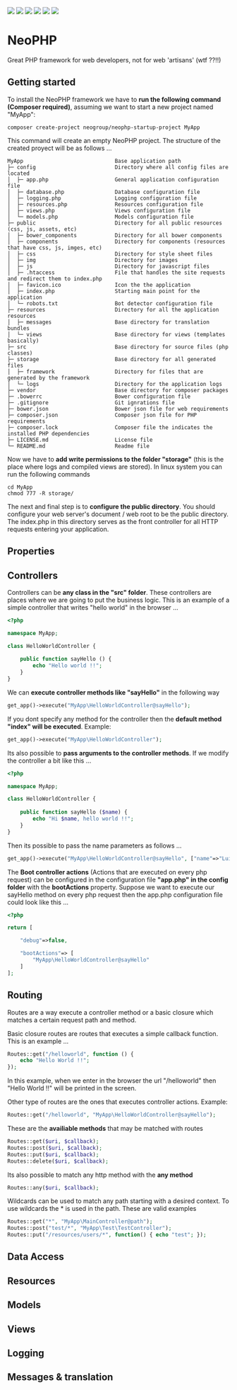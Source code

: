 ![](https://img.shields.io/travis/luismanuelamengual/NeoPHP.svg) 
![](https://img.shields.io/github/license/luismanuelamengual/NeoPHP.svg)
![](https://img.shields.io/github/forks/luismanuelamengual/NeoPHP.svg?style=social&label=Fork)
![](https://img.shields.io/github/stars/luismanuelamengual/NeoPHP.svg?style=social&label=Star)
![](https://img.shields.io/github/watchers/luismanuelamengual/NeoPHP.svg?style=social&label=Watch)
![](https://img.shields.io/github/followers/luismanuelamengual.svg?style=social&label=Follow)

# NeoPHP
Great PHP framework for web developers, not for web 'artisans' (wtf ??!!)

Getting started
---------------
To install the NeoPHP framework we have to **run the following command (Composer required)**, assuming we want to start a new project named "MyApp":
```
composer create-project neogroup/neophp-startup-project MyApp
```
This command will create an empty NeoPHP project. The structure of the created proyect will be as follows ...

```
MyApp                             Base application path
├─ config                         Directory where all config files are located
│  ├─ app.php                     General application configuration file
│  ├─ database.php                Database configuration file
│  ├─ logging.php                 Logging configuration file
│  ├─ resources.php               Resources configuration file
│  ├─ views.php                   Views configuration file
│  └─ models.php                  Models configuration file
├─ public                         Directory for all public resources (css, js, assets, etc)
│  ├─ bower_components            Directory for all bower components
│  ├─ components                  Directory for components (resources that have css, js, imges, etc)
│  ├─ css                         Directory for style sheet files
│  ├─ img                         Directory for images
│  ├─ js                          Directory for javascript files
│  ├─ .htaccess                   File that handles the site requests and redirect them to index.php
│  ├─ favicon.ico                 Icon the the application
│  ├─ index.php                   Starting main point for the application
│  └─ robots.txt                  Bot detector configuration file
├─ resources                      Directory for all the application resources
│  ├─ messages                    Base directory for translation bundles
│  └─ views                       Base directory for views (templates basically)
├─ src                            Base directory for source files (php classes)
├─ storage                        Base directory for all generated files
│  ├─ framework                   Directory for files that are generated by the framework
│  └─ logs                        Directory for the application logs
├─ vendor                         Base directory for composer packages
├─ .bowerrc                       Bower configuration file
├─ .gitignore                     Git ignrations file
├─ bower.json                     Bower json file for web requirements
├─ composer.json                  Composer json file for PHP requirements
├─ composer.lock                  Composer file the indicates the installed PHP dependencies
├─ LICENSE.md                     License file
└─ README.md                      Readme file
```

Now we have to **add write permissions to the folder "storage"** (this is the place where logs and compiled views are stored). In linux system you can run the following commands
```
cd MyApp
chmod 777 -R storage/
```
The next and final step is to **configure the public directory**. You should configure your web server's document / web root to be the  public directory. The index.php in this directory serves as the front controller for all HTTP requests entering your application.

Properties
---------------

Controllers
---------------
Controllers can be **any class in the "src" folder**. These controllers are places where we are going to put the business logic. This is an example of a simple controller that writes "hello world" in the browser ...

```PHP
<?php

namespace MyApp;

class HelloWorldController {
    
    public function sayHello () {
        echo "Hello world !!";
    }
}
```
We can **execute controller methods like "sayHello"** in the following way
```PHP
get_app()->execute("MyApp\HelloWorldController@sayHello");
```
If you dont specify any method for the controller then the **default method "index" will be executed**. Example:
```PHP
get_app()->execute("MyApp\HelloWorldController");
```
Its also possible to **pass arguments to the controller methods**. If we modify the controller a bit like this ...
```PHP
<?php

namespace MyApp;

class HelloWorldController {
    
    public function sayHello ($name) {
        echo "Hi $name, hello world !!";
    }
}
```
Then its possible to pass the name parameters as follows ...
```PHP
get_app()->execute("MyApp\HelloWorldController@sayHello", ["name"=>"Luis"]);
```
The **Boot controller actions** (Actions that are executed on every php request) can be configured in the configuration file **"app.php" in the config folder** with the **bootActions** property. Suppose we want to execute our sayHello method on every php request then the app.php configuration file could look like this ...
```PHP
<?php

return [

    "debug"=>false,

    "bootActions"=> [
        "MyApp\HelloWorldController@sayHello"
    ]
];
```

Routing
---------------
Routes are a way execute a controller method or a basic closure which matches a certain request path and method.

Basic closure routes are routes that executes a simple callback function. This is an example ...
```PHP
Routes::get("/helloworld", function () {
    echo "Hello World !!";
});
```
In this example, when we enter in the browser the url "/helloworld" then "Hello World !!" will be printed in the screen.

Other type of routes are the ones that executes controller actions. Example:
```PHP
Routes::get("/helloworld", "MyApp\HelloWorldController@sayHello");
```
These are the **availiable methods** that may be matched with routes
```PHP
Routes::get($uri, $callback);
Routes::post($uri, $callback);
Routes::put($uri, $callback);
Routes::delete($uri, $callback);
```
Its also possible to match any http method with the **any method**
```PHP
Routes::any($uri, $callback);
```
Wildcards can be used to match any path starting with a desired context. To use wildcards the * is used in the path. These are valid examples

```PHP
Routes::get("*", "MyApp\MainController@path");
Routes::post("test/*", "MyApp\Test\TestController");
Routes::put("/resources/users/*", function() { echo "test"; });
```

Data Access
---------------

Resources
---------------

Models
---------------

Views
---------------

Logging
---------------

Messages & translation
---------------
